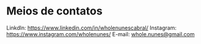 # Meios de contatos

Linkdln: https://www.linkedin.com/in/wholenunescabral/
Instagram: https://www.instagram.com/wholenunes/
E-mail: whole.nunes@gmail.com

